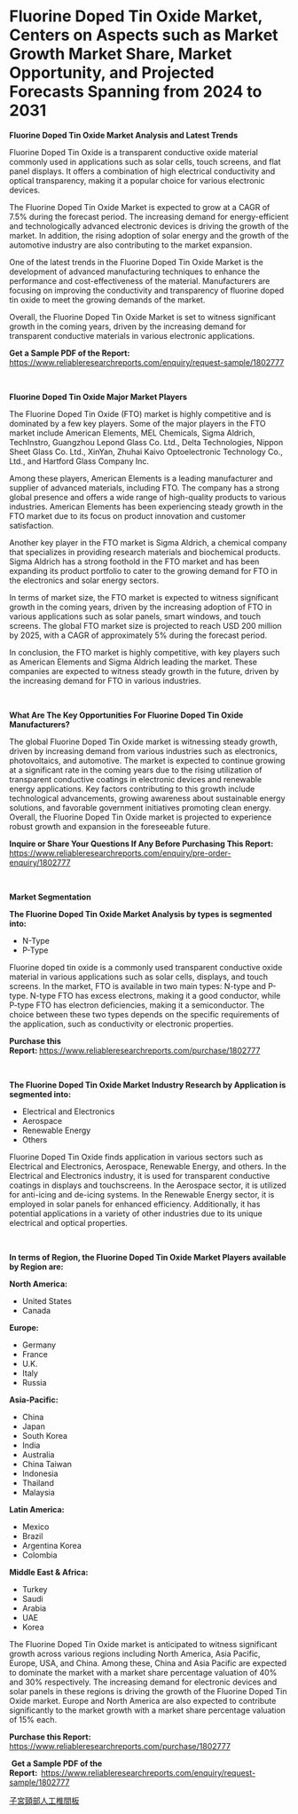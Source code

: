 <p><h1>Fluorine Doped Tin Oxide Market, Centers on Aspects such as Market Growth Market Share, Market Opportunity, and Projected Forecasts Spanning from 2024 to 2031</h1></p><p><strong>Fluorine Doped Tin Oxide Market Analysis and Latest Trends</strong></p>
<p><p>Fluorine Doped Tin Oxide is a transparent conductive oxide material commonly used in applications such as solar cells, touch screens, and flat panel displays. It offers a combination of high electrical conductivity and optical transparency, making it a popular choice for various electronic devices.</p><p>The Fluorine Doped Tin Oxide Market is expected to grow at a CAGR of 7.5% during the forecast period. The increasing demand for energy-efficient and technologically advanced electronic devices is driving the growth of the market. In addition, the rising adoption of solar energy and the growth of the automotive industry are also contributing to the market expansion.</p><p>One of the latest trends in the Fluorine Doped Tin Oxide Market is the development of advanced manufacturing techniques to enhance the performance and cost-effectiveness of the material. Manufacturers are focusing on improving the conductivity and transparency of fluorine doped tin oxide to meet the growing demands of the market.</p><p>Overall, the Fluorine Doped Tin Oxide Market is set to witness significant growth in the coming years, driven by the increasing demand for transparent conductive materials in various electronic applications.</p></p>
<p><strong>Get a Sample PDF of the Report:&nbsp;</strong> <a href="https://www.reliableresearchreports.com/enquiry/request-sample/1802777">https://www.reliableresearchreports.com/enquiry/request-sample/1802777</a></p>
<p>&nbsp;</p>
<p><strong>Fluorine Doped Tin Oxide Major Market Players</strong></p>
<p><p>The Fluorine Doped Tin Oxide (FTO) market is highly competitive and is dominated by a few key players. Some of the major players in the FTO market include American Elements, MEL Chemicals, Sigma Aldrich, TechInstro, Guangzhou Lepond Glass Co. Ltd., Delta Technologies, Nippon Sheet Glass Co. Ltd., XinYan, Zhuhai Kaivo Optoelectronic Technology Co., Ltd., and Hartford Glass Company Inc.</p><p>Among these players, American Elements is a leading manufacturer and supplier of advanced materials, including FTO. The company has a strong global presence and offers a wide range of high-quality products to various industries. American Elements has been experiencing steady growth in the FTO market due to its focus on product innovation and customer satisfaction.</p><p>Another key player in the FTO market is Sigma Aldrich, a chemical company that specializes in providing research materials and biochemical products. Sigma Aldrich has a strong foothold in the FTO market and has been expanding its product portfolio to cater to the growing demand for FTO in the electronics and solar energy sectors.</p><p>In terms of market size, the FTO market is expected to witness significant growth in the coming years, driven by the increasing adoption of FTO in various applications such as solar panels, smart windows, and touch screens. The global FTO market size is projected to reach USD 200 million by 2025, with a CAGR of approximately 5% during the forecast period.</p><p>In conclusion, the FTO market is highly competitive, with key players such as American Elements and Sigma Aldrich leading the market. These companies are expected to witness steady growth in the future, driven by the increasing demand for FTO in various industries.</p></p>
<p>&nbsp;</p>
<p><strong>What Are The Key Opportunities For Fluorine Doped Tin Oxide Manufacturers?</strong></p>
<p><p>The global Fluorine Doped Tin Oxide market is witnessing steady growth, driven by increasing demand from various industries such as electronics, photovoltaics, and automotive. The market is expected to continue growing at a significant rate in the coming years due to the rising utilization of transparent conductive coatings in electronic devices and renewable energy applications. Key factors contributing to this growth include technological advancements, growing awareness about sustainable energy solutions, and favorable government initiatives promoting clean energy. Overall, the Fluorine Doped Tin Oxide market is projected to experience robust growth and expansion in the foreseeable future.</p></p>
<p><strong>Inquire or Share Your Questions If Any Before Purchasing This Report:</strong> <a href="https://www.reliableresearchreports.com/enquiry/pre-order-enquiry/1802777">https://www.reliableresearchreports.com/enquiry/pre-order-enquiry/1802777</a></p>
<p>&nbsp;</p>
<p><strong>Market Segmentation</strong></p>
<p><strong>The Fluorine Doped Tin Oxide Market Analysis by types is segmented into:</strong></p>
<p><ul><li>N-Type</li><li>P-Type</li></ul></p>
<p><p>Fluorine doped tin oxide is a commonly used transparent conductive oxide material in various applications such as solar cells, displays, and touch screens. In the market, FTO is available in two main types: N-type and P-type. N-type FTO has excess electrons, making it a good conductor, while P-type FTO has electron deficiencies, making it a semiconductor. The choice between these two types depends on the specific requirements of the application, such as conductivity or electronic properties.</p></p>
<p><strong>Purchase this Report:&nbsp;</strong><a href="https://www.reliableresearchreports.com/purchase/1802777">https://www.reliableresearchreports.com/purchase/1802777</a></p>
<p>&nbsp;</p>
<p><strong>The Fluorine Doped Tin Oxide Market Industry Research by Application is segmented into:</strong></p>
<p><ul><li>Electrical and Electronics</li><li>Aerospace</li><li>Renewable Energy</li><li>Others</li></ul></p>
<p><p>Fluorine Doped Tin Oxide finds application in various sectors such as Electrical and Electronics, Aerospace, Renewable Energy, and others. In the Electrical and Electronics industry, it is used for transparent conductive coatings in displays and touchscreens. In the Aerospace sector, it is utilized for anti-icing and de-icing systems. In the Renewable Energy sector, it is employed in solar panels for enhanced efficiency. Additionally, it has potential applications in a variety of other industries due to its unique electrical and optical properties.</p></p>
<p>&nbsp;</p>
<p><strong>In terms of Region, the Fluorine Doped Tin Oxide Market Players available by Region are:</strong></p>
<p>
    <p> <strong> North America: </strong>
        <ul>
            <li>United States</li>
            <li>Canada</li>
        </ul>
        </p> 
    <p> <strong> Europe: </strong>
        <ul>
            <li>Germany</li>
            <li>France</li>
            <li>U.K.</li>
            <li>Italy</li>
            <li>Russia</li>
        </ul>
        </p> 
    <p> <strong> Asia-Pacific: </strong>
        <ul>
            <li>China</li>
            <li>Japan</li>
            <li>South Korea</li>
            <li>India</li>
            <li>Australia</li>
            <li>China Taiwan</li>
            <li>Indonesia</li>
            <li>Thailand</li>
            <li>Malaysia</li>
        </ul>
        </p> 
    <p> <strong> Latin America: </strong>
        <ul>
            <li>Mexico</li>
            <li>Brazil</li>
            <li>Argentina Korea</li>
            <li>Colombia</li>
        </ul>
        </p> 
    <p> <strong> Middle East & Africa: </strong>
        <ul>
            <li>Turkey</li>
            <li>Saudi</li>
            <li>Arabia</li>
            <li>UAE</li>
            <li>Korea</li>
        </ul>
    </p>
    </p>
<p><p>The Fluorine Doped Tin Oxide market is anticipated to witness significant growth across various regions including North America, Asia Pacific, Europe, USA, and China. Among these, China and Asia Pacific are expected to dominate the market with a market share percentage valuation of 40% and 30% respectively. The increasing demand for electronic devices and solar panels in these regions is driving the growth of the Fluorine Doped Tin Oxide market. Europe and North America are also expected to contribute significantly to the market growth with a market share percentage valuation of 15% each.</p></p>
<p><strong>Purchase this Report: </strong><a href="https://www.reliableresearchreports.com/purchase/1802777">https://www.reliableresearchreports.com/purchase/1802777</a></p>
<p>&nbsp;<strong>Get a Sample PDF of the Report:&nbsp;&nbsp;</strong><a href="https://www.reliableresearchreports.com/enquiry/request-sample/1802777">https://www.reliableresearchreports.com/enquiry/request-sample/1802777</a></p>
<p><strong></strong></p>
<p><p><a href="https://medium.com/@lillianamurazik2023/%E9%A0%9A%E6%A4%8E%E4%BA%BA%E5%B7%A5%E3%83%87%E3%82%A3%E3%82%B9%E3%82%AF%E5%B8%82%E5%A0%B4-%E5%B8%82%E5%A0%B4%E3%82%B7%E3%82%A7%E3%82%A2-%E5%B8%82%E5%A0%B4%E5%8B%95%E5%90%91-%E3%81%8A%E3%82%88%E3%81%B3%E5%B0%86%E6%9D%A5%E3%81%AE%E6%88%90%E9%95%B7%E3%82%92%E6%8E%A2%E3%82%8B-ed6ad44bd8e1">子宮頸部人工椎間板</a></p></p>
